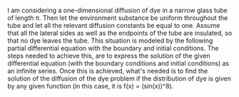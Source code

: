    I am considering a one-dimensional diffusion of dye in a narrow glass tube of length π. Then let the environment substance be uniform throughout the tube and let all the relevant diffusion constants be equal to one. Assume that all the lateral sides as well as the endpoints of the tube are insulated, so that no dye leaves the tube. This situation is modeled by the following partial differential equation with the boundary and initial conditions. The steps needed to achieve this, are to express the solution of the given differential equation (with the boundary conditions and initial conditions) as an infinite series. Once this is achieved, what's needed is to find the solution of the diffusion of the dye problem if the distribution of dye is given by any given function (in this case, it is f(x) = (sin(x))^8).
